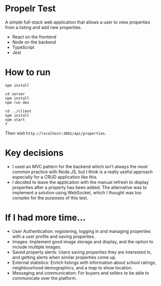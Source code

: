 # Propelr Test

A simple full-stack web application that allows a user to view properties from a listing and add new properties. 

* React on the frontend
* Node on the backend
* TypeScript
* Jest

# How to run

```
npm install

cd server
npm install
npm run dev

cd ../client
npm install
npm start
Y
```

Then visit `http://localhost:3001/api/properties`.

# Key decisions
* I used an MVC pattern for the backend which isn't always the most common practice with Node.JS, but I think is a really useful approach especially for a CRUD application like this.
* I decided to leave the application with the manual refresh to display properties after a property has been added. The alternative was to implement a solution using WebSocket, which I thought was too complex for the purposes of this test.

# If I had more time...

* User Authentication: registering, logging in and managing properties with a user profile and saving properties.
* Images: Implement good image storage and display, and the option to include multiple images.
* Saved property alerts: Users saving properties they are interested in, and getting alerts when similar properties come up.
* External statistics: Enrich listings with information about school ratings, neighbourhood demographics, and a map to show location.
* Messaging and communication: For buyers and sellers to be able to communicate over the platform.